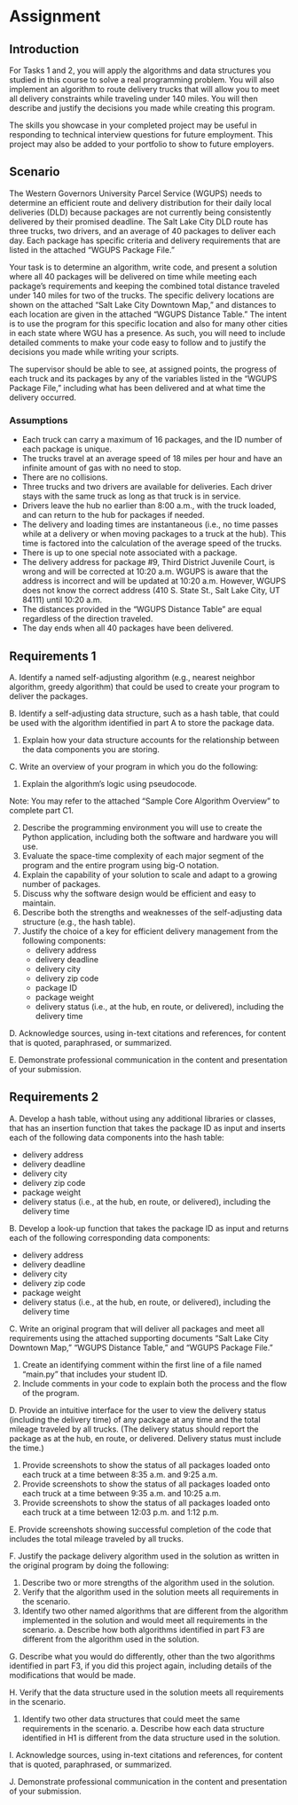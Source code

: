 # Assignment

## Introduction

For Tasks 1 and 2, you will apply the algorithms and data structures you studied in this course to solve a real programming problem. You will also implement an algorithm to route delivery trucks that will allow you to meet all delivery constraints while traveling under 140 miles. You will then describe and justify the decisions you made while creating this program.

The skills you showcase in your completed project may be useful in responding to technical interview questions for future employment. This project may also be added to your portfolio to show to future employers.

## Scenario

The Western Governors University Parcel Service (WGUPS) needs to determine an efficient route and delivery distribution for their daily local deliveries (DLD) because packages are not currently being consistently delivered by their promised deadline. The Salt Lake City DLD route has three trucks, two drivers, and an average of 40 packages to deliver each day. Each package has specific criteria and delivery requirements that are listed in the attached “WGUPS Package File.”

Your task is to determine an algorithm, write code, and present a solution where all 40 packages will be delivered on time while meeting each package’s requirements and keeping the combined total distance traveled under 140 miles for two of the trucks. The specific delivery locations are shown on the attached “Salt Lake City Downtown Map,” and distances to each location are given in the attached “WGUPS Distance Table.” The intent is to use the program for this specific location and also for many other cities in each state where WGU has a presence. As such, you will need to include detailed comments to make your code easy to follow and to justify the decisions you made while writing your scripts.

The supervisor should be able to see, at assigned points, the progress of each truck and its packages by any of the variables listed in the “WGUPS Package File,” including what has been delivered and at what time the delivery occurred.

### Assumptions

- Each truck can carry a maximum of 16 packages, and the ID number of each package is unique.
- The trucks travel at an average speed of 18 miles per hour and have an infinite amount of gas with no need to stop.
- There are no collisions.
- Three trucks and two drivers are available for deliveries. Each driver stays with the same truck as long as that truck is in service.
- Drivers leave the hub no earlier than 8:00 a.m., with the truck loaded, and can return to the hub for packages if needed.
- The delivery and loading times are instantaneous (i.e., no time passes while at a delivery or when moving packages to a truck at the hub). This time is factored into the calculation of the average speed of the trucks.
- There is up to one special note associated with a package.
- The delivery address for package #9, Third District Juvenile Court, is wrong and will be corrected at 10:20 a.m. WGUPS is aware that the address is incorrect and will be updated at 10:20 a.m. However, WGUPS does not know the correct address (410 S. State St., Salt Lake City, UT 84111) until 10:20 a.m.
- The distances provided in the “WGUPS Distance Table” are equal regardless of the direction traveled.
- The day ends when all 40 packages have been delivered.

## Requirements 1

A. Identify a named self-adjusting algorithm (e.g., nearest neighbor algorithm, greedy algorithm) that could be used to create your program to deliver the packages.

B. Identify a self-adjusting data structure, such as a hash table, that could be used with the algorithm identified in part A to store the package data.

1.  Explain how your data structure accounts for the relationship between the data components you are storing.

C. Write an overview of your program in which you do the following:

1.  Explain the algorithm’s logic using pseudocode.

Note: You may refer to the attached “Sample Core Algorithm Overview” to complete part C1.

2.  Describe the programming environment you will use to create the Python application, including both the software and hardware you will use.
3.  Evaluate the space-time complexity of each major segment of the program and the entire program using big-O notation.
4.  Explain the capability of your solution to scale and adapt to a growing number of packages.
5.  Discuss why the software design would be efficient and easy to maintain.
6.  Describe both the strengths and weaknesses of the self-adjusting data structure (e.g., the hash table).
7.  Justify the choice of a key for efficient delivery management from the following components:
    - delivery address
    - delivery deadline
    - delivery city
    - delivery zip code
    - package ID
    - package weight
    - delivery status (i.e., at the hub, en route, or delivered), including the delivery time

D. Acknowledge sources, using in-text citations and references, for content that is quoted, paraphrased, or summarized.

E. Demonstrate professional communication in the content and presentation of your submission.

## Requirements 2

A. Develop a hash table, without using any additional libraries or classes, that has an insertion function that takes the package ID as input and inserts each of the following data components into the hash table:

- delivery address
- delivery deadline
- delivery city
- delivery zip code
- package weight
- delivery status (i.e., at the hub, en route, or delivered), including the delivery time

B. Develop a look-up function that takes the package ID as input and returns each of the following corresponding data components:

- delivery address
- delivery deadline
- delivery city
- delivery zip code
- package weight
- delivery status (i.e., at the hub, en route, or delivered), including the delivery time

C. Write an original program that will deliver all packages and meet all requirements using the attached supporting documents “Salt Lake City Downtown Map,” “WGUPS Distance Table,” and “WGUPS Package File.”

1.  Create an identifying comment within the first line of a file named “main.py” that includes your student ID.
2.  Include comments in your code to explain both the process and the flow of the program.

D. Provide an intuitive interface for the user to view the delivery status (including the delivery time) of any package at any time and the total mileage traveled by all trucks. (The delivery status should report the package as at the hub, en route, or delivered. Delivery status must include the time.)

1.  Provide screenshots to show the status of all packages loaded onto each truck at a time between 8:35 a.m. and 9:25 a.m.
2.  Provide screenshots to show the status of all packages loaded onto each truck at a time between 9:35 a.m. and 10:25 a.m.
3.  Provide screenshots to show the status of all packages loaded onto each truck at a time between 12:03 p.m. and 1:12 p.m.

E. Provide screenshots showing successful completion of the code that includes the total mileage traveled by all trucks.

F. Justify the package delivery algorithm used in the solution as written in the original program by doing the following:

1.  Describe two or more strengths of the algorithm used in the solution.
2.  Verify that the algorithm used in the solution meets all requirements in the scenario.
3.  Identify two other named algorithms that are different from the algorithm implemented in the solution and would meet all requirements in the scenario.
    a. Describe how both algorithms identified in part F3 are different from the algorithm used in the solution.

G. Describe what you would do differently, other than the two algorithms identified in part F3, if you did this project again, including details of the modifications that would be made.

H. Verify that the data structure used in the solution meets all requirements in the scenario.

1.  Identify two other data structures that could meet the same requirements in the scenario.
    a. Describe how each data structure identified in H1 is different from the data structure used in the solution.

I. Acknowledge sources, using in-text citations and references, for content that is quoted, paraphrased, or summarized.

J. Demonstrate professional communication in the content and presentation of your submission.
